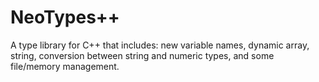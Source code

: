 # NeoTypes++
A type library for C++ that includes: new variable names, dynamic array, string, conversion between string and numeric types, and some file/memory management.
